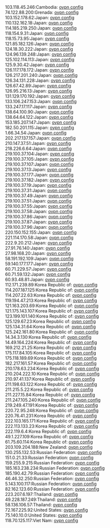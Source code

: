 103.118.45.246:Cambodia: [ovpn config](vpn/103_118_45_246.ovpn)  
74.122.88.200:Grenada: [ovpn config](vpn/74_122_88_200.ovpn)  
103.152.178.62:Japan: [ovpn config](vpn/103_152_178_62.ovpn)  
110.132.162.18:Japan: [ovpn config](vpn/110_132_162_18.ovpn)  
114.185.219.250:Japan: [ovpn config](vpn/114_185_219_250.ovpn)  
118.154.9.31:Japan: [ovpn config](vpn/118_154_9_31.ovpn)  
118.15.73.95:Japan: [ovpn config](vpn/118_15_73_95.ovpn)  
121.85.182.126:Japan: [ovpn config](vpn/121_85_182_126.ovpn)  
124.18.30.222:Japan: [ovpn config](vpn/124_18_30_222.ovpn)  
124.96.139.248:Japan: [ovpn config](vpn/124_96_139_248.ovpn)  
125.102.114.113:Japan: [ovpn config](vpn/125_102_114_113.ovpn)  
125.9.30.42:Japan: [ovpn config](vpn/125_9_30_42.ovpn)  
126.117.178.172:Japan: [ovpn config](vpn/126_117_178_172.ovpn)  
126.217.201.240:Japan: [ovpn config](vpn/126_217_201_240.ovpn)  
126.34.131.228:Japan: [ovpn config](vpn/126_34_131_228.ovpn)  
126.67.42.89:Japan: [ovpn config](vpn/126_67_42_89.ovpn)  
126.95.216.13:Japan: [ovpn config](vpn/126_95_216_13.ovpn)  
131.129.170.192:Japan: [ovpn config](vpn/131_129_170_192.ovpn)  
133.106.247.153:Japan: [ovpn config](vpn/133_106_247_153.ovpn)  
133.247.17.117:Japan: [ovpn config](vpn/133_247_17_117.ovpn)  
138.64.100.90:Japan: [ovpn config](vpn/138_64_100_90.ovpn)  
138.64.64.122:Japan: [ovpn config](vpn/138_64_64_122.ovpn)  
153.185.207.147:Japan: [ovpn config](vpn/153_185_207_147.ovpn)  
182.50.201.115:Japan: [ovpn config](vpn/182_50_201_115.ovpn)  
1.66.34.54:Japan: [ovpn config](vpn/1_66_34_54.ovpn)  
202.217.137.157:Japan: [ovpn config](vpn/202_217_137_157.ovpn)  
210.147.37.51:Japan: [ovpn config](vpn/210_147_37_51.ovpn)  
218.226.6.64:Japan: [ovpn config](vpn/218_226_6_64.ovpn)  
219.100.37.104:Japan: [ovpn config](vpn/219_100_37_104.ovpn)  
219.100.37.105:Japan: [ovpn config](vpn/219_100_37_105.ovpn)  
219.100.37.107:Japan: [ovpn config](vpn/219_100_37_107.ovpn)  
219.100.37.13:Japan: [ovpn config](vpn/219_100_37_13.ovpn)  
219.100.37.177:Japan: [ovpn config](vpn/219_100_37_177.ovpn)  
219.100.37.182:Japan: [ovpn config](vpn/219_100_37_182.ovpn)  
219.100.37.19:Japan: [ovpn config](vpn/219_100_37_19.ovpn)  
219.100.37.31:Japan: [ovpn config](vpn/219_100_37_31.ovpn)  
219.100.37.49:Japan: [ovpn config](vpn/219_100_37_49.ovpn)  
219.100.37.51:Japan: [ovpn config](vpn/219_100_37_51.ovpn)  
219.100.37.55:Japan: [ovpn config](vpn/219_100_37_55.ovpn)  
219.100.37.58:Japan: [ovpn config](vpn/219_100_37_58.ovpn)  
219.100.37.86:Japan: [ovpn config](vpn/219_100_37_86.ovpn)  
219.100.37.87:Japan: [ovpn config](vpn/219_100_37_87.ovpn)  
219.100.37.96:Japan: [ovpn config](vpn/219_100_37_96.ovpn)  
220.150.152.155:Japan: [ovpn config](vpn/220_150_152_155.ovpn)  
221.114.170.58:Japan: [ovpn config](vpn/221_114_170_58.ovpn)  
222.9.20.212:Japan: [ovpn config](vpn/222_9_20_212.ovpn)  
27.91.76.140:Japan: [ovpn config](vpn/27_91_76_140.ovpn)  
27.98.168.20:Japan: [ovpn config](vpn/27_98_168_20.ovpn)  
58.191.192.109:Japan: [ovpn config](vpn/58_191_192_109.ovpn)  
59.140.177.177:Japan: [ovpn config](vpn/59_140_177_177.ovpn)  
60.71.229.57:Japan: [ovpn config](vpn/60_71_229_57.ovpn)  
60.71.59.132:Japan: [ovpn config](vpn/60_71_59_132.ovpn)  
60.93.48.81:Japan: [ovpn config](vpn/60_93_48_81.ovpn)  
112.171.239.89:Korea Republic of: [ovpn config](vpn/112_171_239_89.ovpn)  
114.207.187.125:Korea Republic of: [ovpn config](vpn/114_207_187_125.ovpn)  
114.207.22.63:Korea Republic of: [ovpn config](vpn/114_207_22_63.ovpn)  
119.194.47.213:Korea Republic of: [ovpn config](vpn/119_194_47_213.ovpn)  
121.163.203.69:Korea Republic of: [ovpn config](vpn/121_163_203_69.ovpn)  
121.175.143.107:Korea Republic of: [ovpn config](vpn/121_175_143_107.ovpn)  
123.199.101.140:Korea Republic of: [ovpn config](vpn/123_199_101_140.ovpn)  
125.129.67.23:Korea Republic of: [ovpn config](vpn/125_129_67_23.ovpn)  
125.134.31.64:Korea Republic of: [ovpn config](vpn/125_134_31_64.ovpn)  
125.242.161.80:Korea Republic of: [ovpn config](vpn/125_242_161_80.ovpn)  
14.34.3.130:Korea Republic of: [ovpn config](vpn/14_34_3_130.ovpn)  
14.49.164.224:Korea Republic of: [ovpn config](vpn/14_49_164_224.ovpn)  
169.212.21.25:Korea Republic of: [ovpn config](vpn/169_212_21_25.ovpn)  
175.117.84.105:Korea Republic of: [ovpn config](vpn/175_117_84_105.ovpn)  
175.118.189.69:Korea Republic of: [ovpn config](vpn/175_118_189_69.ovpn)  
182.217.161.57:Korea Republic of: [ovpn config](vpn/182_217_161_57.ovpn)  
210.178.63.234:Korea Republic of: [ovpn config](vpn/210_178_63_234.ovpn)  
210.204.222.10:Korea Republic of: [ovpn config](vpn/210_204_222_10.ovpn)  
210.97.41.137:Korea Republic of: [ovpn config](vpn/210_97_41_137.ovpn)  
211.198.63.122:Korea Republic of: [ovpn config](vpn/211_198_63_122.ovpn)  
211.215.5.22:Korea Republic of: [ovpn config](vpn/211_215_5_22.ovpn)  
211.227.15.84:Korea Republic of: [ovpn config](vpn/211_227_15_84.ovpn)  
211.247.105.240:Korea Republic of: [ovpn config](vpn/211_247_105_240.ovpn)  
219.249.47.191:Korea Republic of: [ovpn config](vpn/219_249_47_191.ovpn)  
220.72.95.248:Korea Republic of: [ovpn config](vpn/220_72_95_248.ovpn)  
220.76.41.231:Korea Republic of: [ovpn config](vpn/220_76_41_231.ovpn)  
222.103.165.171:Korea Republic of: [ovpn config](vpn/222_103_165_171.ovpn)  
222.113.133.23:Korea Republic of: [ovpn config](vpn/222_113_133_23.ovpn)  
222.119.6.4:Korea Republic of: [ovpn config](vpn/222_119_6_4.ovpn)  
49.1.227.109:Korea Republic of: [ovpn config](vpn/49_1_227_109.ovpn)  
61.75.60.114:Korea Republic of: [ovpn config](vpn/61_75_60_114.ovpn)  
203.109.204.188:New Zealand: [ovpn config](vpn/203_109_204_188.ovpn)  
130.255.132.53:Russian Federation: [ovpn config](vpn/130_255_132_53.ovpn)  
151.0.21.33:Russian Federation: [ovpn config](vpn/151_0_21_33.ovpn)  
159.255.9.215:Russian Federation: [ovpn config](vpn/159_255_9_215.ovpn)  
185.163.238.234:Russian Federation: [ovpn config](vpn/185_163_238_234.ovpn)  
185.190.42.79:Russian Federation: [ovpn config](vpn/185_190_42_79.ovpn)  
46.46.32.250:Russian Federation: [ovpn config](vpn/46_46_32_250.ovpn)  
5.143.100.117:Russian Federation: [ovpn config](vpn/5_143_100_117.ovpn)  
82.162.123.60:Russian Federation: [ovpn config](vpn/82_162_123_60.ovpn)  
223.207.6.197:Thailand: [ovpn config](vpn/223_207_6_197.ovpn)  
49.228.187.249:Thailand: [ovpn config](vpn/49_228_187_249.ovpn)  
58.136.106.57:Thailand: [ovpn config](vpn/58_136_106_57.ovpn)  
72.167.225.92:United States: [ovpn config](vpn/72_167_225_92.ovpn)  
75.140.10.0:United States: [ovpn config](vpn/75_140_10_0.ovpn)  
118.70.125.117:Viet Nam: [ovpn config](vpn/118_70_125_117.ovpn)  

